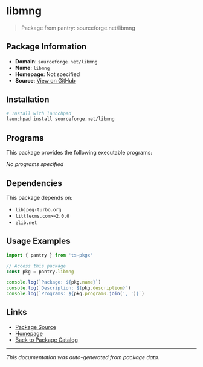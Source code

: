 # libmng

> Package from pantry: sourceforge.net/libmng

## Package Information

- **Domain**: `sourceforge.net/libmng`
- **Name**: `libmng`
- **Homepage**: Not specified
- **Source**: [View on GitHub](https://github.com/pkgxdev/pantry/tree/main/projects/sourceforge.net/libmng/package.yml)

## Installation

```bash
# Install with launchpad
launchpad install sourceforge.net/libmng
```

## Programs

This package provides the following executable programs:

*No programs specified*

## Dependencies

This package depends on:

- `libjpeg-turbo.org`
- `littlecms.com>=2.0.0`
- `zlib.net`

## Usage Examples

```typescript
import { pantry } from 'ts-pkgx'

// Access this package
const pkg = pantry.libmng

console.log(`Package: ${pkg.name}`)
console.log(`Description: ${pkg.description}`)
console.log(`Programs: ${pkg.programs.join(', ')}`)
```

## Links

- [Package Source](https://github.com/pkgxdev/pantry/tree/main/projects/sourceforge.net/libmng/package.yml)
- [Homepage](#)
- [Back to Package Catalog](../../../package-catalog.md)

---

*This documentation was auto-generated from package data.*
